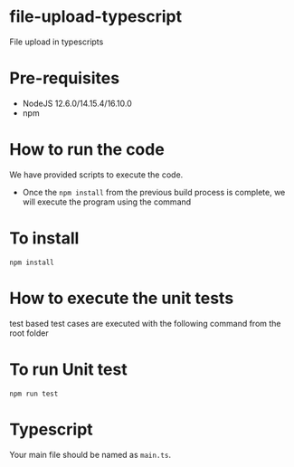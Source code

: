 # file-upload-typescript
 File upload in typescripts

# Pre-requisites
* NodeJS 12.6.0/14.15.4/16.10.0
* npm

# How to run the code

We have provided scripts to execute the code. 

 * Once the `npm install` from the previous build process is complete, we will execute the program using the command

# To install 
 `npm install `
 

 # How to execute the unit tests
test based test cases are executed with the following command from the root folder
# To run Unit test

`npm run test`


# Typescript

Your main file should be named as `main.ts`.


